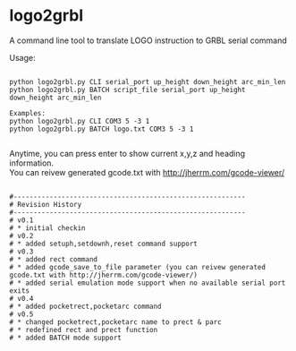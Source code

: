 # logo2grbl
A command line tool to translate LOGO instruction to GRBL serial command

Usage:<br>
<pre><code>
python logo2grbl.py CLI serial_port up_height down_height arc_min_len
python logo2grbl.py BATCH script_file serial_port up_height down_height arc_min_len

Examples:
python logo2grbl.py CLI COM3 5 -3 1
python logo2grbl.py BATCH logo.txt COM3 5 -3 1

</code></pre>

Anytime, you can press enter to show current x,y,z and heading information.<br>
You can reivew generated gcode.txt with http://jherrm.com/gcode-viewer/

<pre><code>
#----------------------------------------------------------
# Revision History
#----------------------------------------------------------
# v0.1
# * initial checkin
# v0.2
# * added setuph,setdownh,reset command support
# v0.3
# * added rect command
# * added gcode_save_to_file parameter (you can reivew generated gcode.txt with http://jherrm.com/gcode-viewer/)
# * added serial emulation mode support when no available serial port exits
# v0.4
# * added pocketrect,pocketarc command
# v0.5
# * changed pocketrect,pocketarc name to prect & parc
# * redefined rect and prect function
# * added BATCH mode support

</code></pre>

